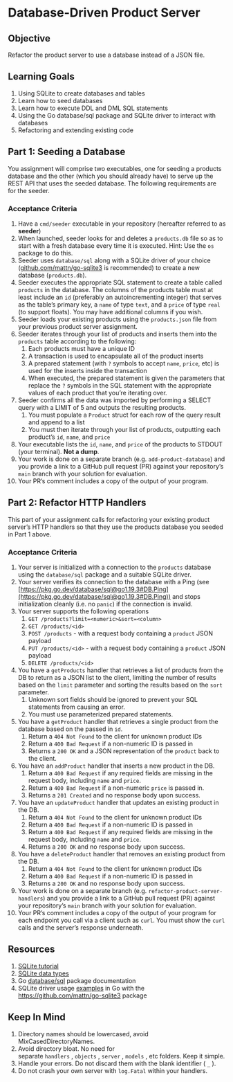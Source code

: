 
# Database-Driven Product Server

## Objective

Refactor the product server to use a database instead of a JSON file.

## Learning Goals

1. Using SQLite to create databases and tables
2. Learn how to seed databases
3. Learn how to execute DDL and DML SQL statements
4. Using the Go database/sql package and SQLite driver to interact with databases
5. Refactoring and extending existing code

## Part 1: Seeding a Database

You assignment will comprise two executables, one for seeding a products database and the other (which you should already have) to serve up the REST API that uses the seeded database. The following requirements are for the seeder.

### Acceptance Criteria

1. Have a `cmd/seeder` executable in your repository (hereafter referred to as **seeder**)
2. When launched, seeder looks for and deletes a `products.db` file so as to start with a fresh database every time it is executed. Hint: Use the `os` package to do this.
3. Seeder uses `database/sql` along with a SQLite driver of your choice ([github.com/mattn/go-sqlite3](http://github.com/mattn/go-sqlite3) is recommended) to create a new database (`products.db`).
4. Seeder executes the appropriate SQL statement to create a table called `products` in the database. The columns of the products table must at least include an `id` (preferably an autoincrementing integer) that serves as the table’s primary key, a `name` of type `text`, and a `price` of type `real` (to support floats). You may have additional columns if you wish.
5. Seeder loads your existing products using the `products.json` file from your previous product server assignment.
6. Seeder iterates through your list of products and inserts them into the `products` table according to the following:
    1. Each products must have a unique ID
    2. A transaction is used to encapsulate all of the product inserts
    3. A prepared statement (with `?` symbols to accept `name`, `price`, etc) is used for the inserts inside the transaction
    4. When executed, the prepared statement is given the parameters that replace the `?` symbols in the SQL statement with the appropriate values of each product that you’re iterating over.
7. Seeder confirms all the data was imported by performing a SELECT query with a LIMIT of 5 and outputs the resulting products.
    1. You must populate a `Product` struct for each row of the query result and append to a list
    2. You must then iterate through your list of products, outputting each product’s `id`, `name`, and `price`
8. Your executable lists the `id`, `name`, and `price` of the products to STDOUT (your terminal). **Not a dump**.
9. Your work is done on a separate branch (e.g. `add-product-database`) and you provide a link to a GitHub pull request (PR) against your repository’s `main` branch with your solution for evaluation.
10. Your PR’s comment includes a copy of the output of your program.

## Part 2: Refactor HTTP Handlers

This part of your assignment calls for refactoring your existing product server’s HTTP handlers so that they use the products database you seeded in Part 1 above.

### Acceptance Criteria

1. Your server is initialized with a connection to the `products` database using the `database/sql` package and a suitable SQLite driver.
2. Your server verifies its connection to the database with a Ping (see [https://pkg.go.dev/database/sql@go1.19.3#DB.Ping](https://pkg.go.dev/database/sql@go1.19.3#DB.Ping)) and stops initialization cleanly (i.e. no `panic`) if the connection is invalid.
3. Your server supports the following operations
    1. `GET /products?limit=<numeric>&sort=<column>`
    2. `GET /products/<id>`
    3. `POST /products` - with a request body containing a `product` JSON payload
    4. `PUT /products/<id>` - with a request body containing a `product` JSON payload
    5. `DELETE /products/<id>`
4. You have a `getProducts` handler that retrieves a list of products from the DB to return as a JSON list to the client, limiting the number of results based on the `limit` parameter and sorting the results based on the `sort` parameter.
    1. Unknown sort fields should be ignored to prevent your SQL statements from causing an error.
    2. You must use parameterized prepared statements.
5. You have a `getProduct` handler that retrieves a single product from the database based on the passed in `id`.
    1. Return a `404 Not Found` to the client for unknown product IDs
    2. Return a `400 Bad Request` if a non-numeric ID is passed in
    3. Returns a `200 OK` and a JSON representation of the `product` back to the client.
6. You have an `addProduct` handler that inserts a new product in the DB.
    1. Return a `400 Bad Request` if any required fields are missing in the request body, including `name` and `price`.
    2. Return a `400 Bad Request` if a non-numeric `price` is passed in.
    3. Returns a `201 Created` and no response body upon success.
7. You have an `updateProduct` handler that updates an existing product in the DB.
    1. Return a `404 Not Found` to the client for unknown product IDs
    2. Return a `400 Bad Request` if a non-numeric ID is passed in
    3. Return a `400 Bad Request` if any required fields are missing in the request body, including `name` and `price`.
    4. Returns a `200 OK` and no response body upon success.
8. You have a `deleteProduct` handler that removes an existing product from the DB.
    1. Return a `404 Not Found` to the client for unknown product IDs
    2. Return a `400 Bad Request` if a non-numeric ID is passed in
    3. Returns a `200 OK` and no response body upon success.
9. Your work is done on a separate branch (e.g. `refactor-product-server-handlers`) and you provide a link to a GitHub pull request (PR) against your repository’s `main` branch with your solution for evaluation.
10. Your PR’s comment includes a copy of the output of your program for each endpoint you call via a client such as `curl`. You must show the `curl` calls and the server’s response underneath.

## Resources

1. [SQLite tutorial](https://www.youtube.com/watch?v=zLQ03DeH04c&list=PL-1QdJ8od_eyxntzYQhwCkcVZlqWVrmSf&index=1)
2. [SQLite data types](https://www.sqlite.org/datatype3.html)
3. Go [database/sql](https://pkg.go.dev/database/sql@go1.19.3) package documentation
4. SQLite driver usage [examples](https://github.com/mattn/go-sqlite3/blob/master/_example/simple/simple.go) in Go with the https://github.com/mattn/go-sqlite3 package

## Keep In Mind

1. Directory names should be lowercased, avoid MixCasedDirectoryNames.
2. Avoid directory bloat. No need for separate `handlers` , `objects` , `server` , `models` , etc folders. Keep it simple.
3. Handle your errors. Do not discard them with the blank identifier ( `_` ).
4. Do not crash your own server with `log.Fatal` within your handlers.
